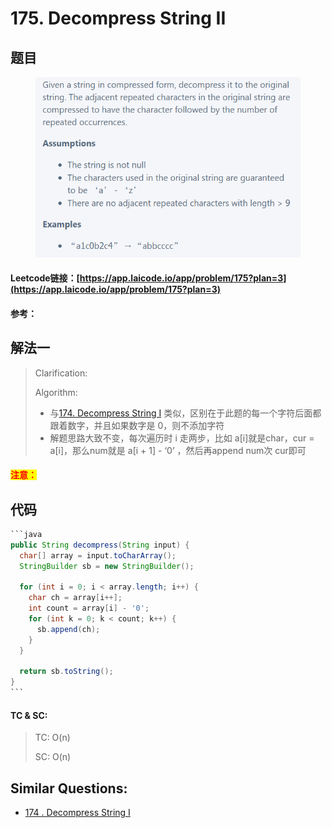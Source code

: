 # 175. Decompress String II

## 题目

<figure><img src=".gitbook/assets/image (1).png" alt=""><figcaption></figcaption></figure>

#### Leetcode链接：[https://app.laicode.io/app/problem/175?plan=3](https://app.laicode.io/app/problem/175?plan=3)

#### 参考：

## 解法一

> Clarification:&#x20;
>
> Algorithm:&#x20;
>
> * 与[174. Decompress String I](174.-decompress-string-i.md) 类似，区别在于此题的每一个字符后面都跟着数字，并且如果数字是 0，则不添加字符
> * 解题思路大致不变，每次遍历时 i 走两步，比如 a\[i]就是char，cur = a\[i]，那么num就是 a\[i + 1] - ‘0’ ，然后再append num次 cur即可

#### <mark style="color:red;">注意：</mark>

## 代码

````java
```java
public String decompress(String input) {
  char[] array = input.toCharArray();
  StringBuilder sb = new StringBuilder();

  for (int i = 0; i < array.length; i++) {
    char ch = array[i++];
    int count = array[i] - '0';
    for (int k = 0; k < count; k++) {
      sb.append(ch);
    }
  }
  
  return sb.toString();
}
```
````

#### TC & SC:&#x20;

> TC: O(n)
>
> SC: O(n)

## **Similar Questions:**&#x20;

* [174 . Decompress String I](174.-decompress-string-i.md)
